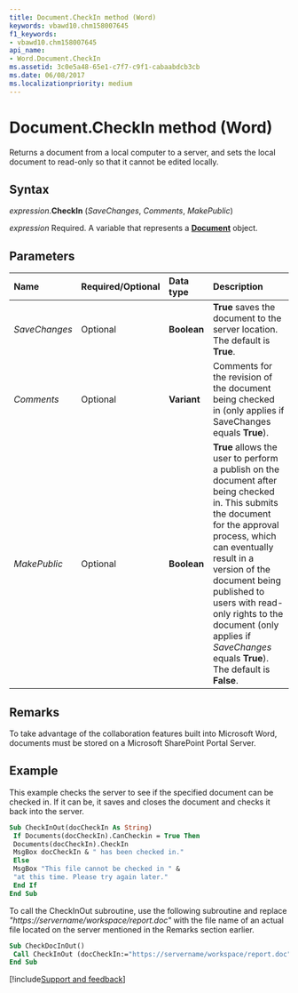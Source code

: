 ```yaml
---
title: Document.CheckIn method (Word)
keywords: vbawd10.chm158007645
f1_keywords:
- vbawd10.chm158007645
api_name:
- Word.Document.CheckIn
ms.assetid: 3c0e5a48-65e1-c7f7-c9f1-cabaabdcb3cb
ms.date: 06/08/2017
ms.localizationpriority: medium
---
```



# Document.CheckIn method (Word)

Returns a document from a local computer to a server, and sets the local document to read-only so that it cannot be edited locally.


## Syntax

_expression_.**CheckIn** (_SaveChanges_, _Comments_, _MakePublic_)

_expression_ Required. A variable that represents a **[Document](Word.Document.md)** object.


## Parameters

|Name|Required/Optional|Data type|Description|
|:-----|:-----|:-----|:-----|
| _SaveChanges_|Optional| **Boolean**| **True** saves the document to the server location. The default is **True**.|
| _Comments_|Optional| **Variant**|Comments for the revision of the document being checked in (only applies if SaveChanges equals **True**).|
| _MakePublic_|Optional| **Boolean**| **True** allows the user to perform a publish on the document after being checked in. This submits the document for the approval process, which can eventually result in a version of the document being published to users with read-only rights to the document (only applies if _SaveChanges_ equals **True**). The default is **False**.|

## Remarks

To take advantage of the collaboration features built into Microsoft Word, documents must be stored on a Microsoft SharePoint Portal Server.

## Example

This example checks the server to see if the specified document can be checked in. If it can be, it saves and closes the document and checks it back into the server.

```vb
Sub CheckInOut(docCheckIn As String) 
 If Documents(docCheckIn).CanCheckin = True Then 
 Documents(docCheckIn).CheckIn 
 MsgBox docCheckIn & " has been checked in." 
 Else 
 MsgBox "This file cannot be checked in " & 
 "at this time. Please try again later." 
 End If 
End Sub
```

To call the CheckInOut subroutine, use the following subroutine and replace _"https://servername/workspace/report.doc"_ with the file name of an actual file located on the server mentioned in the Remarks section earlier.

```vb
Sub CheckDocInOut() 
 Call CheckInOut (docCheckIn:="https://servername/workspace/report.doc") 
End Sub
```

[!include[Support and feedback](~/includes/feedback-boilerplate.md)]